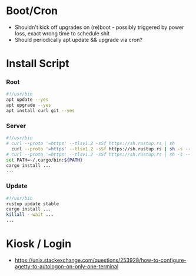 # Boot/Cron

* Shouldn't kick off upgrades on (re)boot - possibly triggered by power loss, exact wrong time to schedule shit
* Should periodically apt update && upgrade via cron?

# Install Script

### Root

```sh
#!/usr/bin
apt update --yes
apt upgrade --yes
apt install curl git --yes
```

### Server

```sh
#!/usr/bin
# curl --proto '=https' --tlsv1.2 -sSf https://sh.rustup.rs | sh
  curl --proto '=https' --tlsv1.2 -sSf https://sh.rustup.rs | sh -s -- -y
# curl --proto '=https' --tlsv1.2 -sSf https://sh.rustup.rs | sh -s -- --default-toolchain none -y
set PATH=~/.cargo/bin:${PATH}
cargo install ...
...
```

### Update

```sh
#!/usr/bin
rustup update stable
cargo install ...
killall --wait ...
...
```

# Kiosk / Login

* <https://unix.stackexchange.com/questions/253928/how-to-configure-agetty-to-autologon-on-only-one-terminal>
